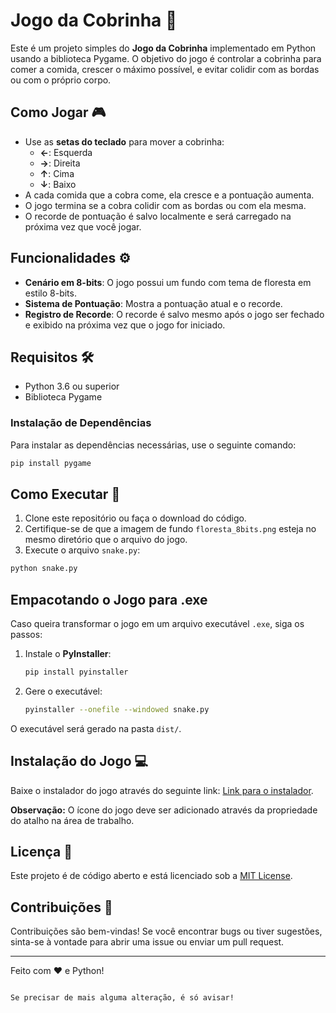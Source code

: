 # Jogo da Cobrinha 🐍

Este é um projeto simples do **Jogo da Cobrinha** implementado em Python usando a biblioteca Pygame. O objetivo do jogo é controlar a cobrinha para comer a comida, crescer o máximo possível, e evitar colidir com as bordas ou com o próprio corpo.

## Como Jogar 🎮

- Use as **setas do teclado** para mover a cobrinha:
  - **←**: Esquerda
  - **→**: Direita
  - **↑**: Cima
  - **↓**: Baixo
- A cada comida que a cobra come, ela cresce e a pontuação aumenta.
- O jogo termina se a cobra colidir com as bordas ou com ela mesma.
- O recorde de pontuação é salvo localmente e será carregado na próxima vez que você jogar.

## Funcionalidades ⚙️

- **Cenário em 8-bits**: O jogo possui um fundo com tema de floresta em estilo 8-bits.
- **Sistema de Pontuação**: Mostra a pontuação atual e o recorde.
- **Registro de Recorde**: O recorde é salvo mesmo após o jogo ser fechado e exibido na próxima vez que o jogo for iniciado.

## Requisitos 🛠️

- Python 3.6 ou superior
- Biblioteca Pygame

### Instalação de Dependências

Para instalar as dependências necessárias, use o seguinte comando:

```bash
pip install pygame
```

## Como Executar 🚀

1. Clone este repositório ou faça o download do código.
2. Certifique-se de que a imagem de fundo `floresta_8bits.png` esteja no mesmo diretório que o arquivo do jogo.
3. Execute o arquivo `snake.py`:

```bash
python snake.py
```

## Empacotando o Jogo para .exe

Caso queira transformar o jogo em um arquivo executável `.exe`, siga os passos:

1. Instale o **PyInstaller**:
   ```bash
   pip install pyinstaller
   ```

2. Gere o executável:
   ```bash
   pyinstaller --onefile --windowed snake.py
   ```

O executável será gerado na pasta `dist/`.

## Instalação do Jogo 💻

Baixe o instalador do jogo através do seguinte link:
[Link para o instalador]([adicione_o_link_aqui](https://www.mediafire.com/file/dcpdsg2fxj4xyvv/snake_installer.exe/file)).

**Observação:** O ícone do jogo deve ser adicionado através da propriedade do atalho na área de trabalho.

## Licença 📄

Este projeto é de código aberto e está licenciado sob a [MIT License](LICENSE).

## Contribuições 🤝

Contribuições são bem-vindas! Se você encontrar bugs ou tiver sugestões, sinta-se à vontade para abrir uma issue ou enviar um pull request.

---

Feito com ❤️ e Python!
```

Se precisar de mais alguma alteração, é só avisar!
